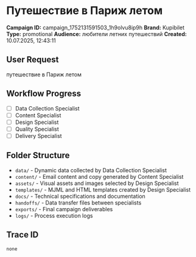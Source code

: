 # Путешествие в Париж летом

**Campaign ID:** campaign_1752131591503_1h9olvu8ip9h
**Brand:** Kupibilet
**Type:** promotional
**Audience:** любители летних путешествий
**Created:** 10.07.2025, 12:43:11

## User Request
путешествие в Париж летом

## Workflow Progress
- [ ] Data Collection Specialist
- [ ] Content Specialist  
- [ ] Design Specialist
- [ ] Quality Specialist
- [ ] Delivery Specialist

## Folder Structure

- `data/` - Dynamic data collected by Data Collection Specialist
- `content/` - Email content and copy generated by Content Specialist
- `assets/` - Visual assets and images selected by Design Specialist
- `templates/` - MJML and HTML templates created by Design Specialist
- `docs/` - Technical specifications and documentation
- `handoffs/` - Data transfer files between specialists
- `exports/` - Final campaign deliverables
- `logs/` - Process execution logs

## Trace ID
`none`
